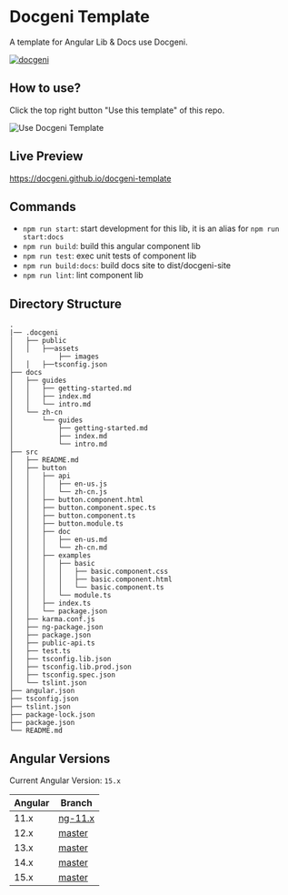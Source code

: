 # Docgeni Template

A template for Angular Lib & Docs use Docgeni.

[![docgeni](https://img.shields.io/badge/docs%20by-docgeni-348fe4)](https://github.com/docgeni/docgeni)

## How to use?

Click the top right button "Use this template" of this repo.

![Use Docgeni Template](https://cdn.pingcode.com/open-sources/docgeni/use-docgeni-template.png)

## Live Preview

https://docgeni.github.io/docgeni-template

## Commands
- `npm run start`: start development for this lib, it is an alias for `npm run start:docs`
- `npm run build`: build this angular component lib
- `npm run test`: exec unit tests of component lib
- `npm run build:docs`: build docs site to dist/docgeni-site
- `npm run lint`: lint component lib
## Directory Structure

```
.
|── .docgeni
│   ├── public
│   │   ├──assets
│           ├── images
│   │   ├──tsconfig.json
├── docs
│   ├── guides
│   │   ├── getting-started.md
│   │   ├── index.md
│   │   └── intro.md
│   └── zh-cn
│       └── guides
│           ├── getting-started.md
│           ├── index.md
│           └── intro.md
├── src
│   ├── README.md
│   ├── button
│   │   ├── api
│   │   │   ├── en-us.js
│   │   │   └── zh-cn.js
│   │   ├── button.component.html
│   │   ├── button.component.spec.ts
│   │   ├── button.component.ts
│   │   ├── button.module.ts
│   │   ├── doc
│   │   │   ├── en-us.md
│   │   │   └── zh-cn.md
│   │   ├── examples
│   │   │   ├── basic
│   │   │   │   ├── basic.component.css
│   │   │   │   ├── basic.component.html
│   │   │   │   └── basic.component.ts
│   │   │   └── module.ts
│   │   ├── index.ts
│   │   └── package.json
│   ├── karma.conf.js
│   ├── ng-package.json
│   ├── package.json
│   ├── public-api.ts
│   ├── test.ts
│   ├── tsconfig.lib.json
│   ├── tsconfig.lib.prod.json
│   ├── tsconfig.spec.json
│   └── tslint.json
├── angular.json
├── tsconfig.json
├── tslint.json
├── package-lock.json
├── package.json
└── README.md

```

## Angular Versions

Current Angular Version: `15.x`

Angular|Branch|
--|--
11.x|[ng-11.x](https://github.com/docgeni/docgeni-template/tree/ng-11.x)
12.x|[master](https://github.com/docgeni/docgeni-template/tree/ng-12.x)
13.x|[master](https://github.com/docgeni/docgeni-template/tree/ng-13.x)
14.x|[master](https://github.com/docgeni/docgeni-template/tree/ng-14.x)
15.x|[master](https://github.com/docgeni/docgeni-template/tree/master)
